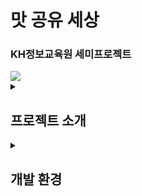 # 맛 공유 세상
<h3>KH정보교육원 세미프로젝트</h3>
<img src="https://github.com/user-attachments/assets/3d304d24-0dde-42c5-ab06-98b16e106b14">


<details>
  <summary><h2>프로젝트 소개</h2></summary>
  <div>
    의식주 중 식에 해당되는 요식업 분야는 시대가 지남에 따라 다양하게 발전해 왔습니다. 맛있는 것이 넘쳐나는 현대 사회 맛 없는 것을 먹는것은 “인생의 낭비”라고 할 수 있겠습니다.
    2024년 검색의 시대에 보다 편하고 보다 맛있는 맛집을 찾을수 있도록 도와주려 합니다.
  </div>
</details>
<details>
  <summary><h2>개발 환경</h2></summary>
  <details>
    <summary><h3>운영체제</h3></summary>
    <div>Window 10</div>
  </details>
  <details>
    <summary><h3>사용언어</h3></summary>
    <div>Front-end : JSTL, JQuery, Bootstrap, Date Picker
          DB : JDBC, MyBatis
          * Clova Face Recognition API, 
          Kakao Mobility Developers길찾기 API
          * JSON/XML : Jackson, Gson, xParDocument
</div>
  </details>
  <details>
    <summary><h3>FrameWork / Library</h3></summary>
    <div>Window 10</div>
  </details>
  <details>
    <summary><h3>운영체제</h3></summary>
    <div>Window 10</div>
  </details>
  <details>
    <summary><h3>운영체제</h3></summary>
    <div>Window 10</div>
  </details>
</details>


